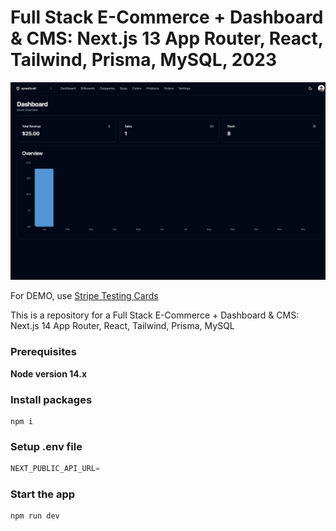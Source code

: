 # Full Stack E-Commerce + Dashboard & CMS: Next.js 13 App Router, React, Tailwind, Prisma, MySQL, 2023

![Placeholder Image](/public/AdminDash.png)

For DEMO, use [Stripe Testing Cards](https://stripe.com/docs/testing)

This is a repository for a Full Stack E-Commerce + Dashboard & CMS: Next.js 14 App Router, React, Tailwind, Prisma, MySQL

### Prerequisites

**Node version 14.x**

### Install packages

```shell
npm i
```

### Setup .env file

```js
NEXT_PUBLIC_API_URL=
```

### Start the app

```shell
npm run dev
```
